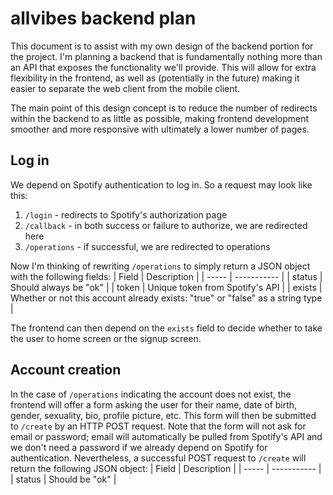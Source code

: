 # allvibes backend plan
This document is to assist with my own design of the backend portion for the project. I'm planning a backend that is fundamentally nothing more than an API that exposes the functionality we'll provide. This will allow for extra flexibility in the frontend, as well as (potentially in the future) making it easier to separate the web client from the mobile client.

The main point of this design concept is to reduce the number of redirects within the backend to as little as possible, making frontend development smoother and more responsive with ultimately a lower number of pages.

## Log in
We depend on Spotify authentication to log in. So a request may look like this:
1. `/login` - redirects to Spotify's authorization page
2. `/callback` - in both success or failure to authorize, we are redirected here
3. `/operations` - if successful, we are redirected to operations

Now I'm thinking of rewriting `/operations` to simply return a JSON object with the following fields:
| Field | Description |
| ----- | ----------- |
| status | Should always be "ok" |
| token | Unique token from Spotify's API |
| exists | Whether or not this account already exists: "true" or "false" as a string type |

The frontend can then depend on the `exists` field to decide whether to take the user to home screen or the signup screen.

## Account creation
In the case of `/operations` indicating the account does not exist, the frontend will offer a form asking the user for their name, date of birth, gender, sexuality, bio, profile picture, etc. This form will then be submitted to `/create` by an HTTP POST request. Note that the form will not ask for email or password; email will automatically be pulled from Spotify's API and we don't need a password if we already depend on Spotify for authentication.
Nevertheless, a successful POST request to `/create` will return the following JSON object:
| Field | Description |
| ----- | ----------- |
| status | Should be "ok" |

